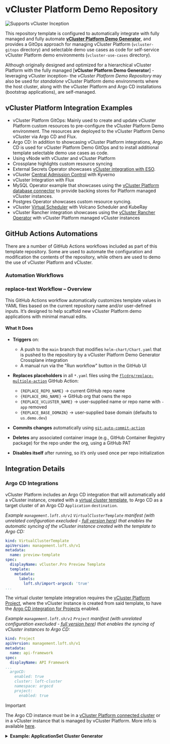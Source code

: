 # vCluster Platform Demo Repository

![Supports vCluster Inception](https://img.shields.io/badge/vCluster-Inception%20Ready-blueviolet?style=flat-square&logo=kubernetes)

This repository template is configured to automatically integrate with fully managed and fully automate [**vCluster Platform Demo Generator**](./vcluster-platform-demo-generator.md), and provides a GitOps approach for managing vCluster Platform (`vcluster-gitops` directory) and selectable demo use cases as code for self-service vCluster Platform demo environments (`vcluster-use-cases` directory).

Although originally designed and optimized for a hierarchical vCluster Platform  with the fully managed [**vCluster Platform Demo Generator**] -leveraging vCluster inception- the _vCluster Platform Demo Repository_ may also be used for _standalone_ vCluster Platform demo environments where the host cluster, along with the vCluster Platform and Argo CD installations (bootstrap applications), are self-managed.

## vCluster Platform Integration Examples

- vCluster Platform GitOps: Mainly used to create and update vCluster Platform custom resources to pre-configure the vCluster Platform Demo environment. The resources are deployed to the vCluster Platform Demo vCluster via Argo CD and Flux.
- Argo CD: In addition to showcasing vCluster Platform integrations, Argo CD is used for vCluster Platform Demo GitOps and to install additional template selectable demo use cases as code.
- Using vNode with vCluster and vCluster Platform
- Crossplane highlights custom resource syncing
- External Secrets Operator showcases [vCluster integration with ESO](https://www.vcluster.com/docs/vcluster/integrations/external-secrets/guide).
- vCluster [Central Admission Control](https://www.vcluster.com/docs/vcluster/configure/vcluster-yaml/policies/admission-control) with Kyverno
- vCluster Integration with Flux
- MySQL Operator example that showcases using the [vCluster Platform database connector](https://www.vcluster.com/docs/platform/administer/connector/database) to provide backing stores for Platform managed vCluster instances.
- Postgres Operator showcases custom resource syncing.
- vCluster [Virtual Scheduler](https://www.vcluster.com/docs/vcluster/configure/vcluster-yaml/control-plane/other/advanced/virtual-scheduler) with Volcano Scheduler and KubeRay
- vCluster Rancher integration showcases using the [vCluster Rancher Operator](https://github.com/loft-sh/vcluster-rancher-operator) with vCluster Platform managed vCluster instances

## GitHub Actions Automations

There are a number of GitHub Actions workflows included as part of this template repository. Some are used to automate the configuration and modification the contents of the repository, while others are used to demo the use of vCluster Platform and vCluster.

### Automation Workflows

### replace-text Workflow – Overview

This GitHub Actions workflow automatically customizes template values in YAML files based on the current repository name and/or user-defined inputs. It’s designed to help scaffold new vCluster Platform demo applications with minimal manual edits.

#### What It Does

- **Triggers** on:
  - A push to the `main` branch that modifies `helm-chart/Chart.yaml` that is pushed to the repository by a vCluster Platform Demo Generator Crossplane integration
  - A manual run via the "Run workflow" button in the GitHub UI

- **Replaces placeholders** in all `*.yaml` files using the [`flcdrg/replace-multiple-action`](https://github.com/flcdrg/replace-multiple-action) GitHub Action:
  - `{REPLACE_REPO_NAME}` → current GitHub repo name
  - `{REPLACE_ORG_NAME}` → GitHub org that owns the repo
  - `{REPLACE_VCLUSTER_NAME}` → user-supplied name or repo name with `-app` removed
  - `{REPLACE_BASE_DOMAIN}` → user-supplied base domain (defaults to `us.demo.dev`)

- **Commits changes** automatically using [`git-auto-commit-action`](https://github.com/stefanzweifel/git-auto-commit-action)

- **Deletes** any associated container image (e.g., GitHub Container Registry package) for the repo under the org, using a GitHub PAT

- **Disables itself** after running, so it’s only used once per repo initialization

## Integration Details

### Argo CD Integrations

vCluster Platform includes an Argo CD integration that will automatically add a vCluster instance, created with a [virtual cluster template](https://www.vcluster.com/pro/docs/virtual-clusters/templates), to Argo CD as a target cluster of an Argo CD `Application` `destination`.

*Example `management.loft.sh/v1` `VirtualClusterTemplate` manifest (with unrelated configuration execluded - [full version here](https://github.com/loft-demos/loft-demo-base/blob/main/loft/vcluster-templates.yaml)) that enables the automatic syncing of the vCluster instance created with the template to Argo CD:*

```yaml
kind: VirtualClusterTemplate
apiVersion: management.loft.sh/v1
metadata:
  name: preview-template
spec:
  displayName: vCluster.Pro Preview Template
  template:
    metadata:
      labels:
        loft.sh/import-argocd: 'true'
...
```

The virtual cluster template integration requires the [vCluster Platform Project](https://www.vcluster.com/docs/platform/administer/projects/create), where the vCluster instance is created from said template, to have the [Argo CD integration for Projects](https://www.vcluster.com/docs/platform/integrations/argocd#project-integration) enabled.

*Example `management.loft.sh/v1` `Project` manifest (with unrelated configuration execluded - [full version here](https://github.com/loft-demos/loft-demo-base/blob/main/loft/projects.yaml)) that enables the syncing of vCluster instances to Argo CD:*

```yaml
kind: Project
apiVersion: management.loft.sh/v1
metadata:
  name: api-framework
spec:
  displayName: API Framework
...
  argoCD:
    enabled: true
    cluster: loft-cluster
    namespace: argocd
    project:
      enabled: true
```

>[!IMPORTANT]
>The Argo CD instance must be in a [vCluster Platform connected cluster](https://www.vcluster.com/docs/platform/administer/clusters/connect-cluster) or in a vCluster instance that is managed by vCluster Platform. More info is available [here](https://www.vcluster.com/docs/platform/integrations/argocd).

<details>
<summary><b>Example: ApplicationSet Cluster Generator</b></summary>
>[!IMPORTANT]
>The vCluster Platform Argo CD integration, as described above, must be enabled on the vCluster Platform project the vCluster instance is created in, for the vCluster instance to be automatically added to Argo CD as an available `Application` `destination` cluster.

In addition to automatically adding/syncing vCluster instances to Argo CD, the vCluster Platform integration also syncs `instanceTemplate` `labels` of a virtual cluster template to the Argo CD cluster `Secret` generated by the integration discussed above. This integration allows the use of the `labels` as `selectors` with the [Argo CD Cluster Generator](https://argo-cd.readthedocs.io/en/stable/operator-manual/applicationset/Generators-Cluster/) for `ApplciationSets`.

*Example `management.loft.sh/v1` `VirtualClusterTemplate` manifest (with unrelated configuration execluded - [full version here](https://github.com/loft-demos/loft-demo-base/blob/main/loft/vcluster-templates.yaml)) that enables the automatic syncing of vCluster instances created with this template to Argo CD and adds the `spec.versions.template.metadata.labels` to the generate Argo CD Cluster `Secret`:*

```yaml
apiVersion: management.loft.sh/v1
kind: VirtualClusterTemplate
metadata:
  name: vcluster-pro-template
  labels:
    app.kubernetes.io/instance: loft-configuration
spec:
  displayName: Virtual Cluster Pro Template
...
  template:
...
  versions:
    - template:
        metadata:
          labels:
            loft.sh/import-argocd: 'true'
        instanceTemplate:
          metadata:
            labels:
              env: '{{ .Values.env }}'
              team: '{{ .Values.loft.project }}'
        pro:
          enabled: true
...
      parameters:
      ...
        - variable: env
          label: Deployment Environment
          description: Environment for deployments for this vCluster used as cluster label for Argo CD ApplicationSet Cluster Generator
          options:
            - dev
            - qa
            - prod
          defaultValue: dev
      version: 1.0.0
    - template:
        metadata: {}
        instanceTemplate:
          metadata: {}
      version: 0.0.0
...
```

In this example the value for the `instanceTemplate.metadata.labels.env` label is populated with the selected `env` parameter value, but the value also be hardcoded so that every vCluster instance created from this template had the same `env` label value. The `team` label is populated with the `project` vCluster Platform Parameter values as documented [here](https://www.vcluster.com/docs/platform/administer/templates/advanced/parameters).

The generated Argo CD Cluster `Secret` for a vCluster instance created in the `api-framework` project and using the above template:

```yaml
apiVersion: v1
kind: Secret
metadata:
  name: loft-api-framework-vcluster-api-framework-dev
  namespace: argocd
  labels:
    argocd.argoproj.io/secret-type: cluster
    env: dev
    loft.sh/vcluster-instance-name: api-framework-dev
    loft.sh/vcluster-instance-namespace: loft-p-api-framework
    team: api-framework
  annotations:
    co-managed-by: loft.sh
    managed-by: argocd.argoproj.io
data:
  config: >-
    ...
  name: bG9mdC1hcGktZnJhbWV3b3JrLXZjbHVzdGVyLWFwaS1mcmFtZXdvcmstZGV2
  server: >-
    ...
type: Opaque
```

With all of that in place, you would then be able to create an Argo CD `ApplicationSet` that used the Cluster Generator as below (replacing necessary values with those for your Git repository):

```yaml
apiVersion: argoproj.io/v1alpha1
kind: ApplicationSet
metadata:
  name: REPO_NAME-env-config
  namespace: argocd
spec:
  generators:
    - clusters:
        selector:
          matchLabels:
            env: "dev"
    - clusters:
        selector:
          matchLabels:
            env: "qa"
    - clusters:
        selector:
          matchLabels:
            env: "prod"
  template:
    metadata:
      # {{name}} is the name of the kubernetes cluster as selected by the spec above
      name: REPO_NAME-{{name}}
    spec:
      destination:
        # {{server}} is the url of the 
        server: '{{server}}'
        # {{metadata.labels.env}} is the value of the env label that is being used to select kubernetes clusters 
        # and used as sub-folder in the target git repository
        namespace: hello-world-app-{{metadata.labels.env}}
      info:
        - name: GitHub Repo
          value: https://github.com/loft-demos/REPO_NAME/
      project: default
      source:
        path: k8s-manifests/{{metadata.labels.env}}/
        repoURL: https://github.com/loft-demos/REPO_NAME.git
        targetRevision: main
      syncPolicy:
        automated:
          selfHeal: true
        syncOptions:
          - CreateNamespace=true
```

>[!NOTE]
>The use of the `env` label as part of the `spec.template.spec.source.path` allowing vCluster instances with different `env` values to target different subdirectories in the GitHub repository for the Argo CD generated `Application`.

The resulting Argo CD `Application` for the `hello-app-a1` repository:

```yaml
apiVersion: argoproj.io/v1alpha1
kind: Application
metadata:
  name: hello-app-a1-config
  namespace: argocd
spec:
  destination:
    namespace: hello-world-app
    server: >-
      https://a1.us.demo.dev/kubernetes/project/api-framework/virtualcluster/api-framework-dev
  info:
    - name: GitHub Repo
      value: https://github.com/loft-demos/hello-app-a1/
  project: default
  source:
    path: k8s-manifests/dev/
    repoURL: https://github.com/loft-demos/hello-app-a1.git
    targetRevision: main
  syncPolicy:
    automated:
      selfHeal: true
    syncOptions:
      - CreateNamespace=true
```
</details>
